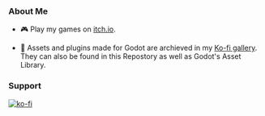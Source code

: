 ### About Me

- :video_game: Play my games on [itch.io](https://mechpensketch.itch.io/).

- :blue_book: Assets and plugins made for Godot are archieved in my [Ko-fi gallery](https://ko-fi.com/mechpensketch/gallery). They can also be found in this Repostory as well as Godot's Asset Library.

### Support

[![ko-fi](https://www.ko-fi.com/img/githubbutton_sm.svg)](https://ko-fi.com/I3I1208SA)
